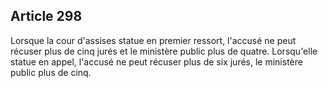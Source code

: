 Article 298
----
Lorsque la cour d'assises statue en premier ressort, l'accusé ne peut récuser
plus de cinq jurés et le ministère public plus de quatre. Lorsqu'elle statue en
appel, l'accusé ne peut récuser plus de six jurés, le ministère public plus de
cinq.
